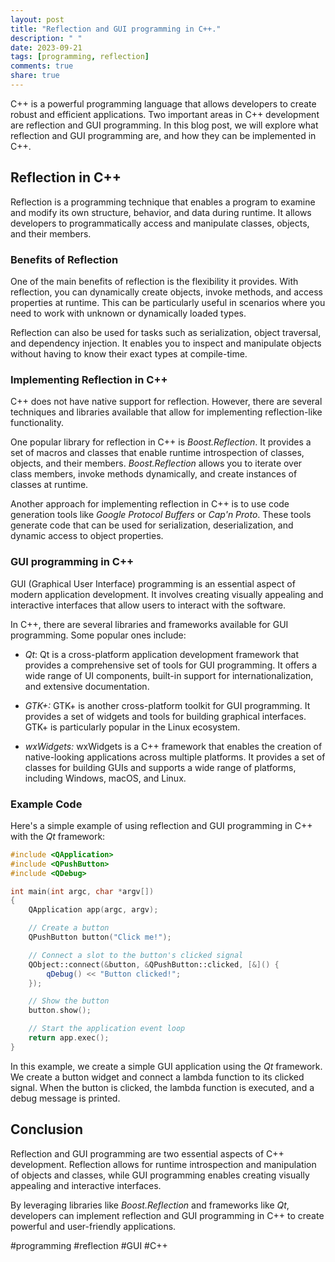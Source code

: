 ```yaml
---
layout: post
title: "Reflection and GUI programming in C++."
description: " "
date: 2023-09-21
tags: [programming, reflection]
comments: true
share: true
---
```


C++ is a powerful programming language that allows developers to create robust and efficient applications. Two important areas in C++ development are reflection and GUI programming. In this blog post, we will explore what reflection and GUI programming are, and how they can be implemented in C++.

## Reflection in C++

Reflection is a programming technique that enables a program to examine and modify its own structure, behavior, and data during runtime. It allows developers to programmatically access and manipulate classes, objects, and their members.

### Benefits of Reflection

One of the main benefits of reflection is the flexibility it provides. With reflection, you can dynamically create objects, invoke methods, and access properties at runtime. This can be particularly useful in scenarios where you need to work with unknown or dynamically loaded types.

Reflection can also be used for tasks such as serialization, object traversal, and dependency injection. It enables you to inspect and manipulate objects without having to know their exact types at compile-time.

### Implementing Reflection in C++

C++ does not have native support for reflection. However, there are several techniques and libraries available that allow for implementing reflection-like functionality.

One popular library for reflection in C++ is *Boost.Reflection*. It provides a set of macros and classes that enable runtime introspection of classes, objects, and their members. *Boost.Reflection* allows you to iterate over class members, invoke methods dynamically, and create instances of classes at runtime.

Another approach for implementing reflection in C++ is to use code generation tools like *Google Protocol Buffers* or *Cap'n Proto*. These tools generate code that can be used for serialization, deserialization, and dynamic access to object properties.

### GUI programming in C++

GUI (Graphical User Interface) programming is an essential aspect of modern application development. It involves creating visually appealing and interactive interfaces that allow users to interact with the software.

In C++, there are several libraries and frameworks available for GUI programming. Some popular ones include:

- *Qt*: Qt is a cross-platform application development framework that provides a comprehensive set of tools for GUI programming. It offers a wide range of UI components, built-in support for internationalization, and extensive documentation.

- *GTK+:* GTK+ is another cross-platform toolkit for GUI programming. It provides a set of widgets and tools for building graphical interfaces. GTK+ is particularly popular in the Linux ecosystem.

- *wxWidgets:* wxWidgets is a C++ framework that enables the creation of native-looking applications across multiple platforms. It provides a set of classes for building GUIs and supports a wide range of platforms, including Windows, macOS, and Linux.

### Example Code

Here's a simple example of using reflection and GUI programming in C++ with the *Qt* framework:

```cpp
#include <QApplication>
#include <QPushButton>
#include <QDebug>

int main(int argc, char *argv[])
{
    QApplication app(argc, argv);

    // Create a button
    QPushButton button("Click me!");

    // Connect a slot to the button's clicked signal
    QObject::connect(&button, &QPushButton::clicked, [&]() {
        qDebug() << "Button clicked!";
    });

    // Show the button
    button.show();

    // Start the application event loop
    return app.exec();
}
```

In this example, we create a simple GUI application using the *Qt* framework. We create a button widget and connect a lambda function to its clicked signal. When the button is clicked, the lambda function is executed, and a debug message is printed.

## Conclusion

Reflection and GUI programming are two essential aspects of C++ development. Reflection allows for runtime introspection and manipulation of objects and classes, while GUI programming enables creating visually appealing and interactive interfaces.

By leveraging libraries like *Boost.Reflection* and frameworks like *Qt*, developers can implement reflection and GUI programming in C++ to create powerful and user-friendly applications.

#programming #reflection #GUI #C++
